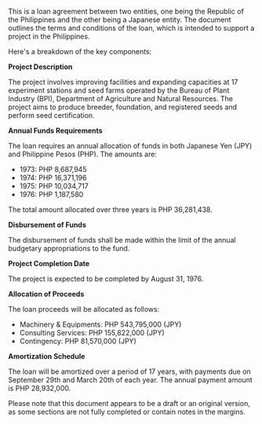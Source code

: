 This is a loan agreement between two entities, one being the Republic of the Philippines and the other being a Japanese entity. The document outlines the terms and conditions of the loan, which is intended to support a project in the Philippines.

Here's a breakdown of the key components:

**Project Description**

The project involves improving facilities and expanding capacities at 17 experiment stations and seed farms operated by the Bureau of Plant Industry (BPI), Department of Agriculture and Natural Resources. The project aims to produce breeder, foundation, and registered seeds and perform seed certification.

**Annual Funds Requirements**

The loan requires an annual allocation of funds in both Japanese Yen (JPY) and Philippine Pesos (PHP). The amounts are:

* 1973: PHP 8,687,945
* 1974: PHP 16,371,196
* 1975: PHP 10,034,717
* 1976: PHP 1,187,580

The total amount allocated over three years is PHP 36,281,438.

**Disbursement of Funds**

The disbursement of funds shall be made within the limit of the annual budgetary appropriations to the fund.

**Project Completion Date**

The project is expected to be completed by August 31, 1976.

**Allocation of Proceeds**

The loan proceeds will be allocated as follows:

* Machinery & Equipments: PHP 543,795,000 (JPY)
* Consulting Services: PHP 155,822,000 (JPY)
* Contingency: PHP 81,570,000 (JPY)

**Amortization Schedule**

The loan will be amortized over a period of 17 years, with payments due on September 29th and March 20th of each year. The annual payment amount is PHP 28,932,000.

Please note that this document appears to be a draft or an original version, as some sections are not fully completed or contain notes in the margins.